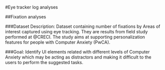 #Eye tracker log analyses

##Fixation analyses

###Dataset
Description: Dataset containing number of fixations by Areas of interest captured using eye tracking. They are results from field study performed at @CRECI. The study aims at supporting personalization features for people with Computer Anxiety (PwCA).

###Goal: Identify UI elements related with different levels of Computer Anxiety which may be acting as distractors and making it difficult to the users to perform the suggested tasks.

